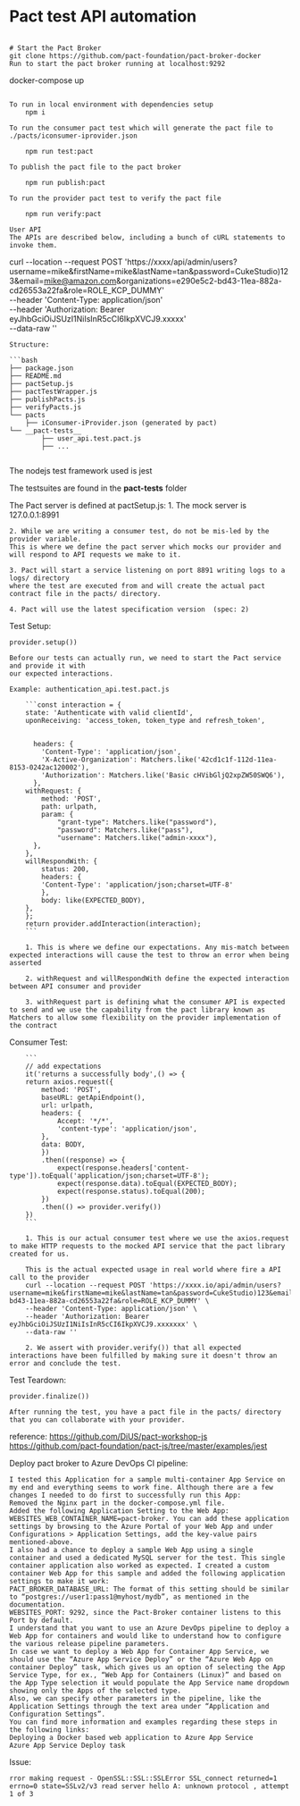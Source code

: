 # Pact test API automation

```

# Start the Pact Broker 
git clone https://github.com/pact-foundation/pact-broker-docker
Run to start the pact broker running at localhost:9292
```
docker-compose up
```

To run in local environment with dependencies setup
    npm i 

To run the consumer pact test which will generate the pact file to ./pacts/iconsumer-iprovider.json

    npm run test:pact

To publish the pact file to the pact broker 

    npm run publish:pact

To run the provider pact test to verify the pact file

    npm run verify:pact

User API
The APIs are described below, including a bunch of cURL statements to invoke them.
```
curl --location --request POST 'https://xxxx/api/admin/users?username=mike&firstName=mike&lastName=tan&password=CukeStudio)123&email=mike@amazon.com&organizations=e290e5c2-bd43-11ea-882a-cd26553a22fa&role=ROLE_KCP_DUMMY' \
--header 'Content-Type: application/json' \
--header 'Authorization: Bearer eyJhbGciOiJSUzI1NiIsInR5cCI6IkpXVCJ9.xxxxx' \
--data-raw ''
```
Structure:

```bash
├── package.json
├── README.md
├── pactSetup.js
├── pactTestWrapper.js
├── publishPacts.js
├── verifyPacts.js
└── pacts
    ├── iConsumer-iProvider.json (generated by pact)
└── __pact-tests__
        ├── user_api.test.pact.js
        ├── ...
    
```


The nodejs test framework used is jest 

The testsuites are found in the __pact-tests__ folder

The Pact server is defined at pactSetup.js:
    1. The mock server is 127.0.0.1:8991

    2. While we are writing a consumer test, do not be mis-led by the provider variable.
    This is where we define the pact server which mocks our provider and will respond to API requests we make to it.

    3. Pact will start a service listening on port 8891 writing logs to a logs/ directory
    where the test are executed from and will create the actual pact contract file in the pacts/ directory.

    4. Pact will use the latest specification version  (spec: 2)

Test Setup:

    provider.setup())

    Before our tests can actually run, we need to start the Pact service and provide it with 
    our expected interactions. 

    Example: authentication_api.test.pact.js

        ```const interaction = {
        state: 'Authenticate with valid clientId',
        uponReceiving: 'access_token, token_type and refresh_token',

     
          headers: {
            'Content-Type': 'application/json',
            'X-Active-Organization': Matchers.like('42cd1c1f-112d-11ea-8153-0242ac120002'),
            'Authorization': Matchers.like('Basic cHVibGljQ2xpZW50SWQ6'),
          },
        withRequest: {
            method: 'POST',
            path: urlpath,
            param: {
                "grant-type": Matchers.like("password"),
                "password": Matchers.like("pass"),
                "username": Matchers.like("admin-xxxx"),
          },
        },
        willRespondWith: {
            status: 200,
            headers: {
            'Content-Type': 'application/json;charset=UTF-8'
            },
            body: like(EXPECTED_BODY),
        },
        };
        return provider.addInteraction(interaction);
        ```

        1. This is where we define our expectations. Any mis-match between expected interactions will cause the test to throw an error when being asserted

        2. withRequest and willRespondWith define the expected interaction between API consumer and provider

        3. withRequest part is defining what the consumer API is expected to send and we use the capability from the pact library known as Matchers to allow some flexibility on the provider implementation of the contract


Consumer Test:

        ```
        // add expectations
        it('returns a successfully body',() => {
        return axios.request({
            method: 'POST',
            baseURL: getApiEndpoint(),
            url: urlpath,
            headers: {
                Accept: '*/*',
                'content-type': 'application/json',
            },
            data: BODY,
            }) 
            .then((response) => {
                expect(response.headers['content-type']).toEqual('application/json;charset=UTF-8');
                expect(response.data).toEqual(EXPECTED_BODY);
                expect(response.status).toEqual(200);
            })
            .then(() => provider.verify())
        })
        ```

        1. This is our actual consumer test where we use the axios.request to make HTTP requests to the mocked API service that the pact library created for us.

        This is the actual expected usage in real world where fire a API call to the provider
        curl --location --request POST 'https://xxxx.io/api/admin/users?username=mike&firstName=mike&lastName=tan&password=CukeStudio)123&email=mike@amazon.com&organizations=e290e5c2-bd43-11ea-882a-cd26553a22fa&role=ROLE_KCP_DUMMY' \
        --header 'Content-Type: application/json' \
        --header 'Authorization: Bearer eyJhbGciOiJSUzI1NiIsInR5cCI6IkpXVCJ9.xxxxxxx' \
        --data-raw ''           

        2. We assert with provider.verify()) that all expected interactions have been fulfilled by making sure it doesn't throw an error and conclude the test.


Test Teardown:

    provider.finalize())

    After running the test, you have a pact file in the pacts/ directory that you can collaborate with your provider.


reference: 
https://github.com/DiUS/pact-workshop-js
https://github.com/pact-foundation/pact-js/tree/master/examples/jest

Deploy pact broker to Azure DevOps CI pipeline:
```
I tested this Application for a sample multi-container App Service on my end and everything seems to work fine. Although there are a few changes I needed to do first to successfully run this App:
Removed the Nginx part in the docker-compose.yml file.
Added the following Application Setting to the Web App: WEBSITES_WEB_CONTAINER_NAME=pact-broker. You can add these application settings by browsing to the Azure Portal of your Web App and under Configurations > Application Settings, add the key-value pairs mentioned-above.
I also had a chance to deploy a sample Web App using a single container and used a dedicated MySQL server for the test. This single container application also worked as expected. I created a custom container Web App for this sample and added the following application settings to make it work:
PACT_BROKER_DATABASE_URL: The format of this setting should be similar to “postgres://user1:pass1@myhost/mydb”, as mentioned in the documentation.
WEBSITES_PORT: 9292, since the Pact-Broker container listens to this Port by default.
I understand that you want to use an Azure DevOps pipeline to deploy a Web App for containers and would like to understand how to configure the various release pipeline parameters.
In case we want to deploy a Web App for Container App Service, we should use the “Azure App Service Deploy” or the “Azure Web App on container Deploy” task, which gives us an option of selecting the App Service Type, for ex., “Web App for Containers (Linux)” and based on the App Type selection it would populate the App Service name dropdown showing only the Apps of the selected type.
Also, we can specify other parameters in the pipeline, like the Application Settings through the text area under “Application and Configuration Settings”.
You can find more information and examples regarding these steps in the following links:
Deploying a Docker based web application to Azure App Service
Azure App Service Deploy task
```

Issue:
``` 
rror making request - OpenSSL::SSL::SSLError SSL_connect returned=1 errno=0 state=SSLv2/v3 read server hello A: unknown protocol , attempt 1 of 3

```
